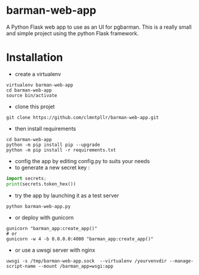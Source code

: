 # barman-web-app

A Python Flask web app to use as an UI for pgbarman.
This is a really small and simple project using the python Flask framework.

# Installation

- create a virtualenv
```shell
virtualenv barman-web-app
cd barman-web-app
source bin/activate
```
- clone this projet
```shell
git clone https://github.com/clmntpllr/barman-web-app.git
```
- then install requirements
```shell
cd barman-web-app
python -m pip install pip --upgrade
python -m pip install -r requirements.txt
```
- config the app by editing config.py to suits your needs
- to generate a new secret key :
```python
import secrets; 
print(secrets.token_hex())
```
- try the app by launching it as a test server
```shell
python barman-web-app.py
```
- or deploy with gunicorn
```shell
gunicorn "barman_app:create_app()"
# or
gunicorn -w 4 -b 0.0.0.0:4000 "barman_app:create_app()"
```
- or use a uwsgi server with nginx
```shell
uwsgi -s /tmp/barman-web-app.sock  --virtualenv /yourvenvdir --manage-script-name --mount /barman_app=wsgi:app
```